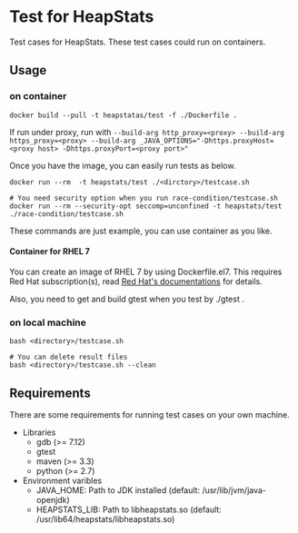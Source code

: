 # Test for HeapStats

Test cases for HeapStats. These test cases could run on containers.

## Usage

### on container

```
docker build --pull -t heapstatas/test -f ./Dockerfile .
```
If run under proxy, run with `--build-arg http_proxy=<proxy> --build-arg https_proxy=<proxy> --build-arg _JAVA_OPTIONS="-Dhttps.proxyHost=<proxy host> -Dhttps.proxyPort=<proxy port>"`

Once you have the image, you can easily run tests as below.

```
docker run --rm  -t heapstats/test ./<dirctory>/testcase.sh

# You need security option when you run race-condition/testcase.sh
docker run --rm --security-opt seccomp=unconfined -t heapstats/test ./race-condition/testcase.sh
```

These commands are just example, you can use container as you like.

#### Container for RHEL 7

You can create an image of RHEL 7 by using Dockerfile.el7. This requires Red Hat subscription(s), read [Red Hat's documentations](https://access.redhat.com/documentation/en-US/Red_Hat_Enterprise_Linux/7/html/7.0_Release_Notes/sect-Red_Hat_Enterprise_Linux-7.0_Release_Notes-Linux_Containers_with_Docker_Format-Using_Docker.html) for details.

Also, you need to get and build gtest when you test by ./gtest .

### on local machine

```
bash <directory>/testcase.sh

# You can delete result files
bash <directory>/testcase.sh --clean
```

## Requirements

There are some requirements for running test cases on your own machine.

* Libraries
  * gdb (>= 7.12)
  * gtest
  * maven (>= 3.3)
  * python (>= 2.7)
* Environment varibles
  * JAVA_HOME: Path to JDK installed (default: /usr/lib/jvm/java-openjdk)
  * HEAPSTATS_LIB: Path to libheapstats.so (default: /usr/lib64/heapstats/libheapstats.so)

